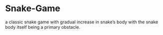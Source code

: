 # Snake-Game
a classic snake game with gradual increase in snake’s body with the snake body itself being a primary obstacle.
